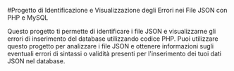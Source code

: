#Progetto di Identificazione e Visualizzazione degli Errori nei File JSON con PHP e MySQL

Questo progetto ti permette di identificare i file 
JSON e visualizzarne gli errori di inserimento del database utilizzando codice PHP. 
Puoi utilizzare questo progetto per analizzare i file JSON e 
ottenere informazioni sugli eventuali errori di sintassi o validità presenti per l'inserimento dei tuoi dati JSON nel database.
